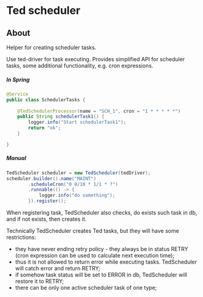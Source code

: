 # Ted scheduler

## About

Helper for creating scheduler tasks.
 
Use ted-driver for task executing.
Provides simplified API for scheduler tasks,
some additional functionality, e.g. cron expressions.


##### In Spring

```java
@Service
public class SchedulerTasks {
    
	@TedSchedulerProcessor(name = "SCH_1", cron = "1 * * * * *")
	public String schedulerTask1() {
		logger.info("Start schedulerTask1");
		return "ok";
	}

}
```

##### Manual

```java
TedScheduler scheduler = new TedScheduler(tedDriver);
scheduler.builder().name("MAINT")
        .scheduleCron("0 0/10 * 1/1 * ?")
        .runnable(() -> {
            logger.info("do something");
        }).register();
```

When registering task, TedScheduler also checks, do exists such task in db, 
and if not exists, then creates it.

Technically TedScheduler creates Ted tasks, but they will have some restrictions:
- they have never ending retry policy - they always be in status RETRY (cron expression can be used to calculate next execution time); 
- thus it is not allowed to return error while executing tasks. TedScheduler will catch error and return RETRY;
- if somehow task status will be set to ERROR in db, TedScheduler will restore it to RETRY;
- there can be only one active scheduler task of one type;
